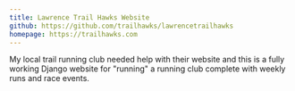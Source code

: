 ```yaml
---
title: Lawrence Trail Hawks Website
github: https://github.com/trailhawks/lawrencetrailhawks
homepage: https://trailhawks.com
---
```


My local trail running club needed help with their website and this is a
fully working Django website for "running" a running club complete with
weekly runs and race events.
